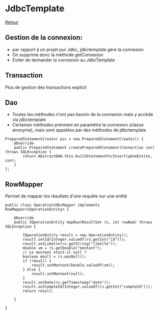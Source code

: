 # JdbcTemplate

[Retour](https://github.com/grouault/spring-tutorial/blob/master/spring-data-access/jdbc/README.md)

## Gestion de la connexion:
* par rapport à un projet pur Jdbc, jdbctemplate gère la connexion. 
* On supprime donc la méthode getConnexion
* Eviter de demander la connexion au JdbcTemplate

## Transaction
Plus de gestion des transactions explicit

## Dao
* Toutes les méthodes n'ont pas besoin de la connexion mais y accède via jdbctemplate
* Certaines méthodes prennent en paramètre la connexion (classe anonyme), mais sont appelées par des méthodes de jdbctemplate
```
PreparedStatementCreator psc = new PreparedStatementCreator() {
	@Override
	public PreparedStatement createPreparedStatement(Connection con) throws SQLException {
		return AbstractDAO.this.buildStatementForInsert(pUneEntite, con);
	}
};
```

## RowMapper
Permet de mapper les résultats d'une requête sur une entité
```
public class OperationJdbcMapper implements RowMapper<IOperationEntity> {

	@Override
	public IOperationEntity mapRow(ResultSet rs, int rowNum) throws SQLException {
		
		IOperationEntity result = new OperationEntity();
		result.setId(Integer.valueOf(rs.getInt("id")));
		result.setLibelle(rs.getString("libelle"));
		double vm = rs.getDouble("montant");
		// Le montant etait-il null ?
		boolean mnull = rs.wasNull();
		if (!mnull) {
			result.setMontant(Double.valueOf(vm));
		} else {
			result.setMontant(null);
		}
		result.setDate(rs.getTimestamp("date"));
		result.setCompteId(Integer.valueOf(rs.getInt("compteId")));
		return result;
		
	}

}
```
